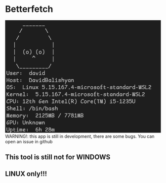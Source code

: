 # Betterfetch
![image](./img/example_image.png)
<br>
WARNING!: this app is still in development, there are some bugs.
You can open an issue in github
## This tool is still not for WINDOWS
## LINUX only!!!    